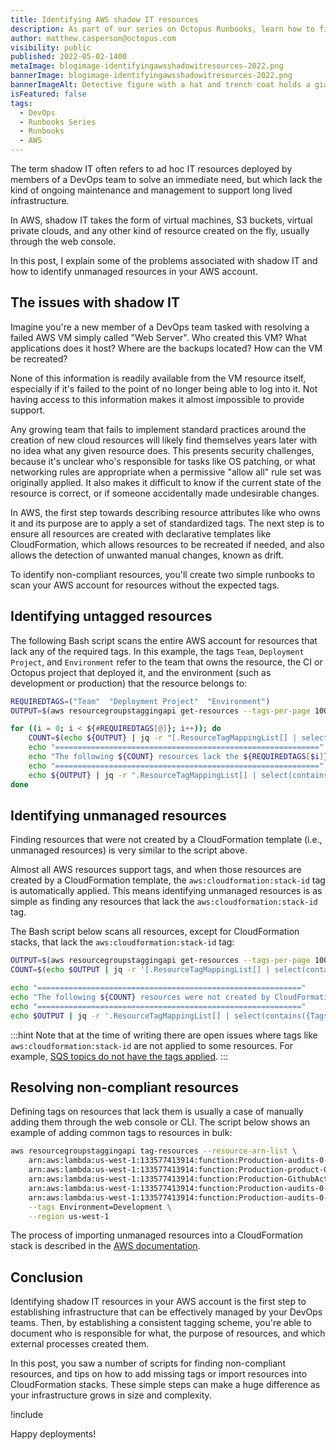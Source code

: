 ```yaml
---
title: Identifying AWS shadow IT resources
description: As part of our series on Octopus Runbooks, learn how to find unmanaged resources in AWS using runbooks.
author: matthew.casperson@octopus.com
visibility: public
published: 2022-05-02-1400
metaImage: blogimage-identifyingawsshadowitresources-2022.png
bannerImage: blogimage-identifyingawsshadowitresources-2022.png 
bannerImageAlt: Detective figure with a hat and trench coat holds a giant magnifying glass over a cloud revealing a server.
isFeatured: false
tags: 
  - DevOps
  - Runbooks Series
  - Runbooks
  - AWS
---
```


The term shadow IT often refers to ad hoc IT resources deployed by members of a DevOps team to solve an immediate need, but which lack the kind of ongoing maintenance and management to support long lived infrastructure.

In AWS, shadow IT takes the form of virtual machines, S3 buckets, virtual private clouds, and any other kind of resource created on the fly, usually through the web console. 

In this post, I explain some of the problems associated with shadow IT and how to identify unmanaged resources in your AWS account.

## The issues with shadow IT

Imagine you're a new member of a DevOps team tasked with resolving a failed AWS VM simply called "Web Server". Who created this VM? What applications does it host? Where are the backups located? How can the VM be recreated? 

None of this information is readily available from the VM resource itself, especially if it's failed to the point of no longer being able to log into it. Not having access to this information makes it almost impossible to provide support.

Any growing team that fails to implement standard practices around the creation of new cloud resources will likely find themselves years later with no idea what any given resource does. This presents security challenges, because it's unclear who's responsible for tasks like OS patching, or what networking rules are appropriate when a permissive "allow all" rule set was originally applied. It also makes it difficult to know if the current state of the resource is correct, or if someone accidentally made undesirable changes.

In AWS, the first step towards describing resource attributes like who owns it and its purpose are to apply a set of standardized tags. The next step is to ensure all resources are created with declarative templates like CloudFormation, which allows resources to be recreated if needed, and also allows the detection of unwanted manual changes, known as drift.

To identify non-compliant resources, you'll create two simple runbooks to scan your AWS account for resources without the expected tags.

## Identifying untagged resources

The following Bash script scans the entire AWS account for resources that lack any of the required tags. In this example, the tags `Team`, `Deployment Project`, and `Environment` refer to the team that owns the resource, the CI or Octopus project that deployed it, and the environment (such as development or production) that the resource belongs to:

```bash
REQUIREDTAGS=("Team"  "Deployment Project"  "Environment")
OUTPUT=$(aws resourcegroupstaggingapi get-resources --tags-per-page 100)

for ((i = 0; i < ${#REQUIREDTAGS[@]}; i++)); do
    COUNT=$(echo ${OUTPUT} | jq -r "[.ResourceTagMappingList[] | select(contains({Tags: [{Key: \"${REQUIREDTAGS[$i]}\"} ]}) | not)] | length")
    echo "==========================================================="
    echo "The following ${COUNT} resources lack the ${REQUIREDTAGS[$i]} tag."
    echo "==========================================================="
    echo ${OUTPUT} | jq -r ".ResourceTagMappingList[] | select(contains({Tags: [{Key: \"${REQUIREDTAGS[$i]}\"} ]}) | not) | .ResourceARN"
done
```

## Identifying unmanaged resources

Finding resources that were not created by a CloudFormation template (i.e., unmanaged resources) is very similar to the script above.

Almost all AWS resources support tags, and when those resources are created by a CloudFormation template, the `aws:cloudformation:stack-id` tag is automatically applied. This means identifying unmanaged resources is as simple as finding any resources that lack the `aws:cloudformation:stack-id` tag.

The Bash script below scans all resources, except for CloudFormation stacks, that lack the `aws:cloudformation:stack-id` tag:

```bash
OUTPUT=$(aws resourcegroupstaggingapi get-resources --tags-per-page 100)
COUNT=$(echo $OUTPUT | jq -r '[.ResourceTagMappingList[] | select(contains({Tags: [{Key: "aws:cloudformation:stack-id"} ]}) | not) | select(.ResourceARN | test("arn:aws:cloudformation:[a-z]+-[a-z]+-[0-9]+:[0-9]+:stack/.*") | not)] | length')

echo "==========================================================="
echo "The following ${COUNT} resources were not created by CloudFormation"
echo "==========================================================="
echo $OUTPUT | jq -r '.ResourceTagMappingList[] | select(contains({Tags: [{Key: "aws:cloudformation:stack-id"} ]}) | not) | select(.ResourceARN | test("arn:aws:cloudformation:[a-z]+-[a-z]+-[0-9]+:[0-9]+:stack/.*") | not) | .ResourceARN'
```

:::hint
Note that at the time of writing there are open issues where tags like `aws:cloudformation:stack-id` are not applied to some resources. For example, [SQS topics do not have the tags applied](https://github.com/aws-cloudformation/cloudformation-coverage-roadmap/issues/652).
:::

## Resolving non-compliant resources

Defining tags on resources that lack them is usually a case of manually adding them through the web console or CLI. The script below shows an example of adding common tags to resources in bulk:

```bash
aws resourcegroupstaggingapi tag-resources --resource-arn-list \
    arn:aws:lambda:us-west-1:133577413914:function:Production-audits-0-SQS \
    arn:aws:lambda:us-west-1:133577413914:function:Production-product-0-InitDB \
    arn:aws:lambda:us-west-1:133577413914:function:Production-GithubActionWorkflowBuilderGithubOAuthCodeProxy \
    arn:aws:lambda:us-west-1:133577413914:function:Production-audits-0-Web \
    arn:aws:lambda:us-west-1:133577413914:function:Production-audits-0-InitDB \
    --tags Environment=Development \
    --region us-west-1
```

The process of importing unmanaged resources into a CloudFormation stack is described in the [AWS documentation](https://docs.aws.amazon.com/AWSCloudFormation/latest/UserGuide/resource-import-existing-stack.html).

## Conclusion

Identifying shadow IT resources in your AWS account is the first step to establishing infrastructure that can be effectively managed by your DevOps teams. Then, by establishing a consistent tagging scheme, you're able to document who is responsible for what, the purpose of resources, and which external processes created them.

In this post, you saw a number of scripts for finding non-compliant resources, and tips on how to add missing tags or import resources into CloudFormation stacks. These simple steps can make a huge difference as your infrastructure grows in size and complexity.

!include <q2-2022-newsletter-cta>

Happy deployments!
